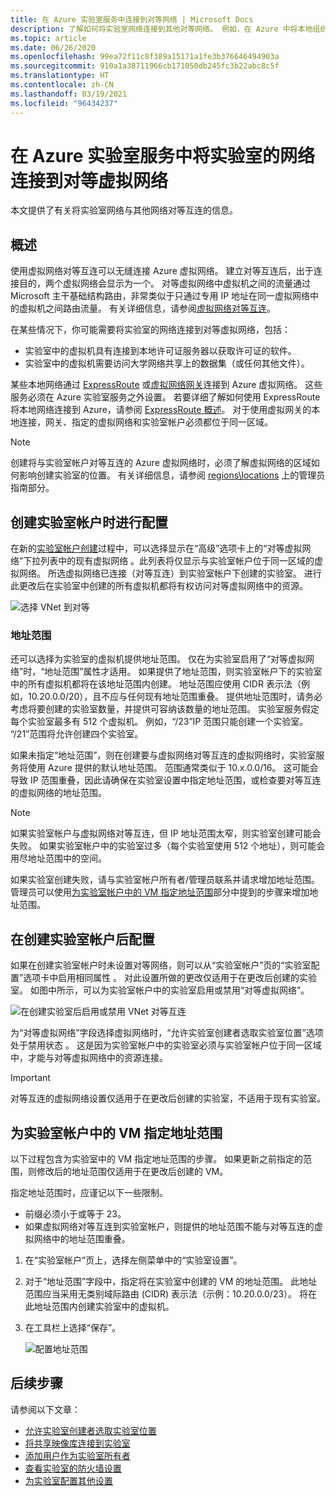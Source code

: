 ```yaml
---
title: 在 Azure 实验室服务中连接到对等网络 | Microsoft Docs
description: 了解如何将实验室网络连接到其他对等网络。 例如，在 Azure 中将本地组织/大学网络连接到实验室的虚拟网络。
ms.topic: article
ms.date: 06/26/2020
ms.openlocfilehash: 99ea72f11c8f389a15171a1fe3b376646494903a
ms.sourcegitcommit: 910a1a38711966cb171050db245fc3b22abc8c5f
ms.translationtype: HT
ms.contentlocale: zh-CN
ms.lasthandoff: 03/19/2021
ms.locfileid: "96434237"
---
```

# <a name="connect-your-labs-network-with-a-peer-virtual-network-in-azure-lab-services"></a>在 Azure 实验室服务中将实验室的网络连接到对等虚拟网络

本文提供了有关将实验室网络与其他网络对等互连的信息。

## <a name="overview"></a>概述

使用虚拟网络对等互连可以无缝连接 Azure 虚拟网络。 建立对等互连后，出于连接目的，两个虚拟网络会显示为一个。 对等虚拟网络中虚拟机之间的流量通过 Microsoft 主干基础结构路由，非常类似于只通过专用 IP 地址在同一虚拟网络中的虚拟机之间路由流量。 有关详细信息，请参阅[虚拟网络对等互连](../virtual-network/virtual-network-peering-overview.md)。

在某些情况下，你可能需要将实验室的网络连接到对等虚拟网络，包括：

- 实验室中的虚拟机具有连接到本地许可证服务器以获取许可证的软件。
- 实验室中的虚拟机需要访问大学网络共享上的数据集（或任何其他文件）。

某些本地网络通过 [ExpressRoute](../expressroute/expressroute-introduction.md) 或[虚拟网络网关](../vpn-gateway/vpn-gateway-about-vpngateways.md)连接到 Azure 虚拟网络。 这些服务必须在 Azure 实验室服务之外设置。 若要详细了解如何使用 ExpressRoute 将本地网络连接到 Azure，请参阅 [ExpressRoute 概述](../expressroute/expressroute-introduction.md)。 对于使用虚拟网关的本地连接，网关、指定的虚拟网络和实验室帐户必须都位于同一区域。

> [!NOTE]
> 创建将与实验室帐户对等互连的 Azure 虚拟网络时，必须了解虚拟网络的区域如何影响创建实验室的位置。  有关详细信息，请参阅 [regions\locations](./administrator-guide.md#regionslocations) 上的管理员指南部分。

## <a name="configure-at-the-time-of-lab-account-creation"></a>创建实验室帐户时进行配置

在新的[实验室帐户创建](tutorial-setup-lab-account.md)过程中，可以选择显示在“高级”选项卡上的“对等虚拟网络”下拉列表中的现有虚拟网络 。此列表将仅显示与实验室帐户位于同一区域的虚拟网络。 所选虚拟网络已连接（对等互连）到实验室帐户下创建的实验室。  进行此更改后在实验室中创建的所有虚拟机都将有权访问对等虚拟网络中的资源。

![选择 VNet 到对等](./media/how-to-connect-peer-virtual-network/select-vnet-to-peer.png)

### <a name="address-range"></a>地址范围

还可以选择为实验室的虚拟机提供地址范围。  仅在为实验室启用了“对等虚拟网络”时，“地址范围”属性才适用。 如果提供了地址范围，则实验室帐户下的实验室中的所有虚拟机都将在该地址范围内创建。 地址范围应使用 CIDR 表示法（例如，10.20.0.0/20），且不应与任何现有地址范围重叠。  提供地址范围时，请务必考虑将要创建的实验室数量，并提供可容纳该数量的地址范围。 实验室服务假定每个实验室最多有 512 个虚拟机。  例如，“/23”IP 范围只能创建一个实验室。  “/21”范围将允许创建四个实验室。

如果未指定“地址范围”，则在创建要与虚拟网络对等互连的虚拟网络时，实验室服务将使用 Azure 提供的默认地址范围。  范围通常类似于 10.x.0.0/16。  这可能会导致 IP 范围重叠，因此请确保在实验室设置中指定地址范围，或检查要对等互连的虚拟网络的地址范围。

> [!NOTE]
> 如果实验室帐户与虚拟网络对等互连，但 IP 地址范围太窄，则实验室创建可能会失败。 如果实验室帐户中的实验室过多（每个实验室使用 512 个地址），则可能会用尽地址范围中的空间。 
> 
> 如果实验室创建失败，请与实验室帐户所有者/管理员联系并请求增加地址范围。 管理员可以使用[为实验室帐户中的 VM 指定地址范围](#specify-an-address-range-for-vms-in-the-lab-account)部分中提到的步骤来增加地址范围。 

## <a name="configure-after-the-lab-account-is-created"></a>在创建实验室帐户后配置

如果在创建实验室帐户时未设置对等网络，则可以从“实验室帐户”页的“实验室配置”选项卡中启用相同属性 。 对此设置所做的更改仅适用于在更改后创建的实验室。 如图中所示，可以为实验室帐户中的实验室启用或禁用“对等虚拟网络”。

![在创建实验室后启用或禁用 VNet 对等互连](./media/how-to-connect-peer-virtual-network/select-vnet-to-peer-existing-lab.png)

为“对等虚拟网络”字段选择虚拟网络时，“允许实验室创建者选取实验室位置”选项处于禁用状态 。 这是因为实验室帐户中的实验室必须与实验室帐户位于同一区域中，才能与对等虚拟网络中的资源连接。

> [!IMPORTANT]
> 对等互连的虚拟网络设置仅适用于在更改后创建的实验室，不适用于现有实验室。


## <a name="specify-an-address-range-for-vms-in-the-lab-account"></a>为实验室帐户中的 VM 指定地址范围
以下过程包含为实验室中的 VM 指定地址范围的步骤。 如果更新之前指定的范围，则修改后的地址范围仅适用于在更改后创建的 VM。 

指定地址范围时，应谨记以下一些限制。 

- 前缀必须小于或等于 23。 
- 如果虚拟网络对等互连到实验室帐户，则提供的地址范围不能与对等互连的虚拟网络中的地址范围重叠。

1. 在“实验室帐户”页上，选择左侧菜单中的“实验室设置”。
2. 对于“地址范围”字段中，指定将在实验室中创建的 VM 的地址范围。 此地址范围应当采用无类别域际路由 (CIDR) 表示法（示例：10.20.0.0/23）。 将在此地址范围内创建实验室中的虚拟机。
3. 在工具栏上选择“保存”。 

    ![配置地址范围](./media/how-to-manage-lab-accounts/labs-configuration-page-address-range.png)

## <a name="next-steps"></a>后续步骤

请参阅以下文章：

- [允许实验室创建者选取实验室位置](allow-lab-creator-pick-lab-location.md)
- [将共享映像库连接到实验室](how-to-attach-detach-shared-image-gallery.md)
- [添加用户作为实验室所有者](how-to-add-user-lab-owner.md)
- [查看实验室的防火墙设置](how-to-configure-firewall-settings.md)
- [为实验室配置其他设置](how-to-configure-lab-accounts.md)